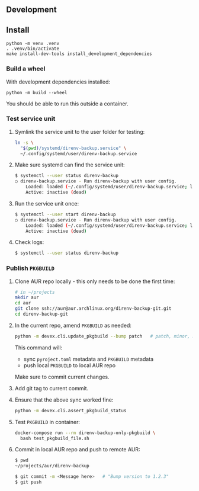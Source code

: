 ## Development

## Install

```shell
python -m venv .venv
. .venv/bin/activate
make install-dev-tools install_development_dependencies
```

### Build a wheel

With development dependencies installed:

```
python -m build --wheel
```

You should be able to run this outside a container.

### Test service unit

1. Symlink the service unit to the user folder for testing:

    ```bash
    ln -s \
      "$(pwd)/systemd/direnv-backup.service" \
      ~/.config/systemd/user/direnv-backup.service
    ```

2. Make sure systemd can find the service unit:

    ```bash
    $ systemctl --user status direnv-backup
    ○ direnv-backup.service - Run direnv-backup with user config.
        Loaded: loaded (~/.config/systemd/user/direnv-backup.service; linked; preset: enabled)
        Active: inactive (dead)
    ```

3. Run the service unit once:

    ```bash
    $ systemctl --user start direnv-backup
    ○ direnv-backup.service - Run direnv-backup with user config.
        Loaded: loaded (~/.config/systemd/user/direnv-backup.service; linked; preset: enabled)
        Active: inactive (dead)
    ```

4. Check logs:

    ```bash
    $ systemctl --user status direnv-backup
    ```

### Publish `PKGBUILD`

1. Clone AUR repo locally - this only needs to be done the first time:

    ```bash
    # in ~/projects
    mkdir aur
    cd aur
    git clone ssh://aur@aur.archlinux.org/direnv-backup-git.git
    cd direnv-backup-git
    ```

2. In the current repo, amend `PKGBUILD` as needed:

    ```bash
    python -m devex.cli.update_pkgbuild --bump patch   # patch, minor, major
    ```

    This command will:

    - sync `pyroject.toml` metadata and `PKGBUILD` metadata
    - push local `PKGBUILD` to local AUR repo

    Make sure to commit current changes.

3. Add git tag to current commit.

4. Ensure that the above sync worked fine:

    ```bash
    python -m devex.cli.assert_pkgbuild_status
    ```

5. Test `PKGBUILD` in container:

    ```bash
    docker-compose run --rm direnv-backup-only-pkgbuild \
      bash test_pkgbuild_file.sh
    ```

6. Commit in local AUR repo and push to remote AUR:

    ```bash
    $ pwd
    ~/projects/aur/direnv-backup

    $ git commit -m <Message here>   # "Bump version to 1.2.3"
    $ git push
    ```
